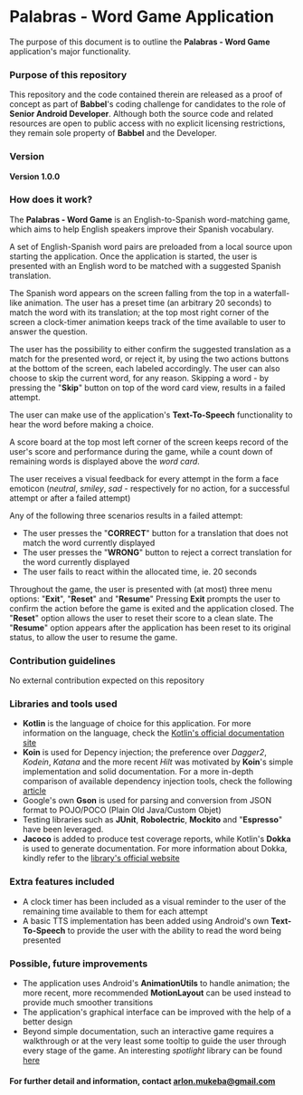 # Palabras - Word Game Application #

The purpose of this document is to outline the **Palabras - Word Game** application's major functionality.

### Purpose of this repository ###

This repository and the code contained therein are released as a proof of concept as part of **Babbel**'s coding challenge for candidates to the role of **Senior Android Developer**. Although both the source code and related resources are open to public access with no explicit licensing restrictions, they remain sole property of **Babbel** and the Developer.

### Version ###
**Version 1.0.0**

### How does it work? ###

The **Palabras - Word Game** is an English-to-Spanish word-matching game, which aims to help English speakers improve their Spanish vocabulary.

A set of English-Spanish word pairs are preloaded from a local source upon starting the application. Once the application is started, the user is presented with an English word to be matched with a suggested Spanish translation.

The Spanish word appears on the screen falling from the top in a waterfall-like animation.
The user has a preset time (an arbitrary 20 seconds) to match the word with its translation; at the top most right corner of the screen a clock-timer animation keeps track of the time available to user to answer the question.

The user has the possibility to either confirm the suggested translation as a match for the presented word, or reject it, by using the two actions buttons at the bottom of the screen, each labeled accordingly.
The user can also choose to skip the current word, for any reason. Skipping a word - by pressing the "**Skip**" button on top of the word card view, results in a failed attempt.

The user can make use of the application's **Text-To-Speech** functionality to hear the word before making a choice.

A score board at the top most left corner of the screen keeps record of the user's score and performance during the game, while a count down of remaining words is displayed above the *word card*.

The user receives a visual feedback for every attempt in the form a face emoticon (*neutral*, *smiley*, *sad* - respectively for no action, for a successful attempt or after a failed attempt)

Any of the following three scenarios results in a failed attempt:
* The user presses the "**CORRECT**" button for a translation that does not match the word currently displayed
* The user presses the "**WRONG**" button to reject a correct translation for the word currently displayed
* The user fails to react within the allocated time, ie. 20 seconds

Throughout the game, the user is presented with (at most) three menu options: "**Exit**", "**Reset**" and "**Resume**"
Pressing **Exit** prompts the user to confirm the action before the game is exited and the application closed.
The "**Reset**" option allows the user to reset their score to a clean slate.
The "**Resume**" option appears after the application has been reset to its original status, to allow the user to resume the game.

### Contribution guidelines ###

No external contribution expected on this repository

### Libraries and tools used ###

* **Kotlin** is the language of choice for this application. For more information on the language, check the [Kotlin's official documentation site](https://kotlinlang.org/docs/reference/android-overview.html)
* **Koin** is used for Depency injection; the preference over *Dagger2*, *Kodein*, *Katana* and the more recent *Hilt* was motivated by **Koin**'s simple implementation and solid documentation. For a more in-depth comparison of available dependency injection tools, check the following [article](https://proandroiddev.com/a-dependency-injection-showdown-213339c76515)
* Google's own **Gson** is used for parsing and conversion from JSON format to POJO/POCO (Plain Old Java/Custom Objet)
* Testing libraries such as **JUnit**, **Robolectric**, **Mockito** and "**Espresso**" have been leveraged.
* **Jacoco** is added to produce test coverage reports, while Kotlin's **Dokka** is used to generate documentation. For more information about Dokka, kindly refer to the [library's official website](https://libraries.io/github/Kotlin/dokka)

### Extra features included ###

* A clock timer has been included as a visual reminder to the user of the remaining time available to them for each attempt
* A basic TTS implementation has been added using Android's own **Text-To-Speech** to provide the user with the ability to read the word being presented

### Possible, future improvements ###

* The application uses Android's **AnimationUtils** to handle animation; the more recent, more recommended **MotionLayout** can be used instead to provide much smoother transitions
* The application's graphical interface can be improved with the help of a better design
* Beyond simple documentation, such an interactive game requires a walkthrough or at the very least some tooltip to guide the user through every stage of the game. An interesting *spotlight* library can be found [here](https://github.com/TakuSemba/Spotlight)

#### For further detail and information, contact [arlon.mukeba@gmail.com](mailto:arlon.mukeba@gmail.com)